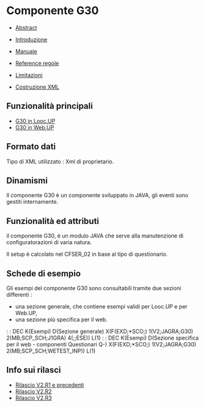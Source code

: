 # Componente G30

- [Abstract](Sorgenti/DOC/TA/B£AMO/LOCG30_F00)

- [Introduzione](Sorgenti/DOC/TA/B£AMO/LOCG30_A)
- [Manuale](Sorgenti/DOC/TA/B£AMO/LOCG30_B)
- [Reference regole](Sorgenti/DOC/TA/B£AMO/LOCG30_RUL)
- [Limitazioni](Sorgenti/DOC/TA/B£AMO/LOCG30_LIM)
- [Costruzione XML](Sorgenti/DOC/TA/B£AMO/LOCG30_T01)

## Funzionalità principali

- [G30 in Looc.UP](Sorgenti/DOC/TA/B£AMO/LOCG30_F01)
- [G30 in Web.UP](Sorgenti/DOC/TA/B£AMO/LOCG30_F02)


## Formato dati
Tipo di XML utilizzato :  Xml di proprietario.

## Dinamismi
Il componente G30 è un componente sviluppato in JAVA, gli eventi sono gestiti internamente.

## Funzionalità ed attributi
il componente G30, è un modulo JAVA che serve alla manutenzione di configuratorazioni di varia natura.

Il setup è calcolato nel CFSER_02 in base al tipo di questionario.



## Schede di esempio
Gli esempi del componente G30 sono consultabili tramite due sezioni differenti : 
- una sezione generale, che contiene esempi validi per Looc.UP e per Web.UP,
- una sezione più specifica per il web.

 :  : DEC K(Esempi) D(Sezione generale) X(F(EXD;\*SCO;) 1(V2;JAGRA;G30) 2(MB;SCP_SCH;J1GRA) 4(;;ESE)) L(1)
 :  : DEC K(Esempi) D(Sezione specifica per il web - componenti Questionari Q-) X(F(EXD;\*SCO;) 1(V2;JAGRA;G30) 2(MB;SCP_SCH;WETEST_INP)) L(1)

## Info sui rilasci
- [Rilascio V2.R1 e precedenti](Sorgenti/DOC/TA/B£AMO/LOCG30_P1)
- [Rilascio V2.R2](Sorgenti/DOC/TA/B£AMO/LOCG30_P2)
- [Rilascio V2.R3](Sorgenti/DOC/TA/B£AMO/LOCG30_P3)
